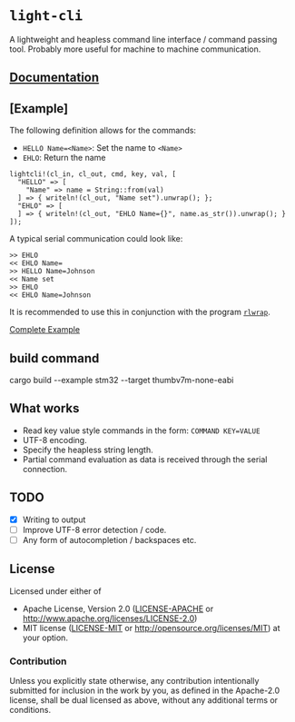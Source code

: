 # `light-cli`

A lightweight and heapless command line interface / command passing tool. Probably more useful for machine to machine communication.

## [Documentation](https://rudihorn.github.io/light-cli/light_cli/)

## [Example]

The following definition allows for the commands:
* `HELLO Name=<Name>`: Set the name to `<Name>`
* `EHLO`: Return the name

```
lightcli!(cl_in, cl_out, cmd, key, val, [
  "HELLO" => [
    "Name" => name = String::from(val)
  ] => { writeln!(cl_out, "Name set").unwrap(); };
  "EHLO" => [
  ] => { writeln!(cl_out, "EHLO Name={}", name.as_str()).unwrap(); }
]);
```

A typical serial communication could look like:

```
>> EHLO
<< EHLO Name=
>> HELLO Name=Johnson
<< Name set
>> EHLO
<< EHLO Name=Johnson
```

It is recommended to use this in conjunction with the program [`rlwrap`](https://linux.die.net/man/1/rlwrap).

[Complete Example](https://github.com/rudihorn/light-cli/tree/master/examples/)

## build command
cargo build --example stm32 --target thumbv7m-none-eabi

## What works

- Read key value style commands in the form:
  `COMMAND KEY=VALUE`
- UTF-8 encoding.
- Specify the heapless string length.
- Partial command evaluation as data is received through the serial connection.

## TODO

- [X] Writing to output
- [ ] Improve UTF-8 error detection / code.
- [ ] Any form of autocompletion / backspaces etc.

## License

Licensed under either of

- Apache License, Version 2.0 ([LICENSE-APACHE](LICENSE-APACHE) or
  http://www.apache.org/licenses/LICENSE-2.0)
- MIT license ([LICENSE-MIT](LICENSE-MIT) or http://opensource.org/licenses/MIT)
  at your option.

### Contribution

Unless you explicitly state otherwise, any contribution intentionally submitted for inclusion in the
work by you, as defined in the Apache-2.0 license, shall be dual licensed as above, without any
additional terms or conditions.

